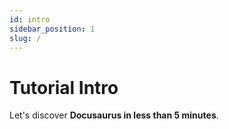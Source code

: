 ```yaml
---
id: intro
sidebar_position: 1
slug: /
---
```


# Tutorial Intro

Let's discover **Docusaurus in less than 5 minutes**.

